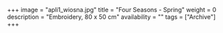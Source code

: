 +++
image = "apli1_wiosna.jpg"
title = "Four Seasons - Spring"
weight = 0
description = "Embroidery, 80 x 50 cm"
availability = ""
tags = ["Archive"]
+++
